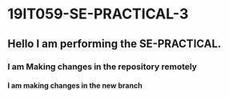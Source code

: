 # 19IT059-SE-PRACTICAL-3

<h2>Hello I am performing the SE-PRACTICAL.</h2>
<h3>I am  Making changes in the repository remotely </h3>
<h4> I am making changes in the new branch <h4>
